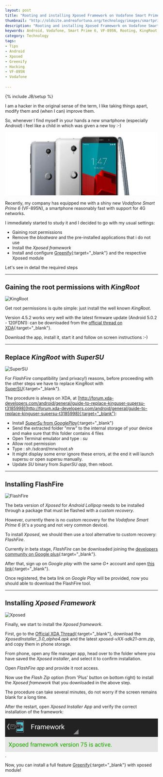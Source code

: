 ```yaml
---
layout: post
title: "Rooting and installing Xposed Framework on Vodafone Smart Prime 6 (VF-895N)"
thumbnail: "http://oldsite.andreafortuna.org/technology/images/smartprime6.jpg"
description: "Rooting and installing Xposed Framework on Vodafone Smart Prime 6 (VF-895N): a simple tutorial!"
keywords: Android, Vodafone, Smart Prime 6, VF-895N, Rooting, KingRoot, SuperSU, Xposed Frameword, FireFlash, Greenify
category: Technology
tags: 
- Tips
- Android
- Xposed
- Greenify
- Hacking
- VF-895N
- Vodafone

---
```

{% include JB/setup %}

I am a hacker in the original sense of the term, I like taking things apart, modify them and (when I can) improve them.

So, whenever I find myself in your hands a new smartphone (especially *Android*) i feel like a child in which was given a new toy :-)

![SMartPrime6](/technology/images/smartprime6.jpg)

<!-- more -->

Recently, my company has equipped me with a shiny new *Vodafone Smart Prime 6* (VF-895N), a smartphone reasonably fast with support for 4G networks.

I immediately started to study it and I decided to go with my usual settings:

- Gaining root permissions
- Remove the *bloatware* and the pre-installed applications that i do not use
- Install the *Xposed framework*
- Install and configure [Greenify](https://play.google.com/store/apps/details?id=com.oasisfeng.greenify){:target="_blank"} and the respective Xposed module 

Let's see in detail the required steps

<hr/>

Gaining the root permissions with *KingRoot*
--

![KingRoot](https://lh3.googleusercontent.com/proxy/vS4OG5w0qyID4ww6Xpd1SIAJOqmdTDOcE2lXbpHYhQC30m1AFvxbPLLpQPNyXT7JFZCssRyPAVMXTjrSHQuB0g=w426-h240-n)

Get root permissions is quite simple: just install the well known *KingRoot*.

Version 4.5.2 works very well with the latest firmware update (Android 5.0.2 - 120FDN1): can be downloaded from the [official thread on XDA](http://forum.xda-developers.com/android/apps-games/one-click-root-tool-android-2-x-5-0-t3107461){:target="_blank"}.

Download the app, install it, start it and follow on screen instructions :-)

<hr/>

Replace *KingRoot* with *SuperSU*
--

![SuperSU](http://cdn.droidviews.com/wp-content/uploads/2014/11/SuperSU.jpg)

For *FlashFire* compatibility (and privacy!) reasons, before proceeding with the other steps we have to replace KingRoot with [SuperSU](https://play.google.com/store/apps/details?id=eu.chainfire.supersu&hl=it){:target="_blank"}.

The procedure is always on XDA, at [http://forum.xda-developers.com/android/general/guide-to-replace-kinguser-supersu-t3185998](http://forum.xda-developers.com/android/general/guide-to-replace-kinguser-supersu-t3185998){:target="_blank"}:

- Install [*SuperSu* from *GooglePlay*](https://play.google.com/store/apps/details?id=eu.chainfire.supersu&hl=it){:target="_blank"}
- Send the extracted folder "mrw" to the internal storage of your device and make sure that this folder contains 4 files
- Open Terminal emulator and type : *su*
- Allow root permission
- Type : *sh /sdcard/mrw/root.sh*
- It might display some error ignore these errors, at the end it will launch supersu or open supersu manually.
- Update *SU* binary from *SuperSU app*, then reboot.

<hr/>

Installing FlashFire
--

![FlashFire](http://droidgeeks.org/wp-content/uploads/2015/04/FlashFire-DG-1024x576.jpg)

The beta version of *Xposed* for *Android Lollipop* needs to be installed through a package that must be flashed with a *custom recovery*.

However, currently there is no custom recovery for the *Vodafone Smart Prime 6* (it's a young and not very common device).

To install *Xposed*, we should then use a tool alternative to custom recovery: *FlashFire*.

Currently in beta stage, *FlashFire* can be downloaded joining the [developers community on Google plus](https://plus.google.com/communities/116661625291346007584){:target="_blank"}.

After that, sign up on *Google play* with the same *G+* account and open [this link](https://play.google.com/apps/testing/eu.chainfire.flash){:target="_blank"}.

Once registered, the beta link on *Google Play* will be provided, now you should able to download the FlashFire tool.

<hr/>

Installing *Xposed Framework*
--

![Xposed](http://img.tuttoandroid.net/wp-content/uploads/2015/01/xposed.png)

Finally, we start to install the *Xposed framework*.

First, go to the [Official XDA Thread](http://forum.xda-developers.com/showthread.php?t=3034811){:target="_blank"}, download the *XposedInstaller_3.0_alpha4.apk* and the latest *xposed-vXX-sdk21-arm.zip*, and copy them in phone storage.

From phone, open any file manager app, head over to the folder where you have saved the *Xposed installer*, and select it to confirm  installation.

Open *FlashFire app* and provide it root access. 

Now use the *Flash Zip* option (from 'Plus' button on bottom right) to install the *Xposed framework* that you downloaded in the above step.

The procedure can take several minutes, do not worry if the screen remains blank for a long time.

After the restart, open *Xposed Installer App* and verify the correct installation of the framework:

![xposed](/technology/images/xposedlollipop.png).

Now, you can install a full feature [Greenify](https://play.google.com/store/apps/details?id=com.oasisfeng.greenify){:target="_blank"} with xposed module!

